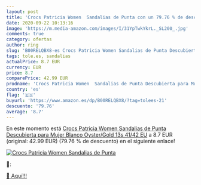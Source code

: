 ```yaml
---
layout: post
title: 'Crocs Patricia Women  Sandalias de Punta con un 79.76 % de descuento'
date: 2020-09-22 10:13:16
image: 'https://m.media-amazon.com/images/I/31YpTwkYkrL._SL200_.jpg'
comments: true
category: ofertas
author: ring
slug: 'B00RELQBX8-es Crocs Patricia Women Sandalias de Punta Descubierta para...'
tags: tole.es, sandalias
actualPrice: 8.7 EUR
currency: EUR
price: 8.7
comparePrice: 42.99 EUR
prodname: 'Crocs Patricia Women  Sandalias de Punta Descubierta para Mujer  Blanco  Oyster/Gold 13s   41/42 EU'
country: 'es'
flag: '🇪🇸'
buyurl: 'https://www.amazon.es/dp/B00RELQBX8/?tag=tolees-21'
descuento: '79.76'
average: '8.7'
---
```


En este momento está [Crocs Patricia Women  Sandalias de Punta Descubierta para Mujer  Blanco  Oyster/Gold 13s   41/42 EU](https://www.amazon.es/dp/B00RELQBX8/?tag=tolees-21) a 8.7 EUR (original: 42.99 EUR) (79.76 %  de descuento) en el siguiente enlace!

[![Crocs Patricia Women  Sandalias de Punta](https://m.media-amazon.com/images/I/31YpTwkYkrL._SL200_.jpg)](https://www.amazon.es/dp/B00RELQBX8/?tag=tolees-21)

🔎:


[🛒 Aquí!!!](https://www.amazon.es/dp/B00RELQBX8/?tag=tolees-21)
